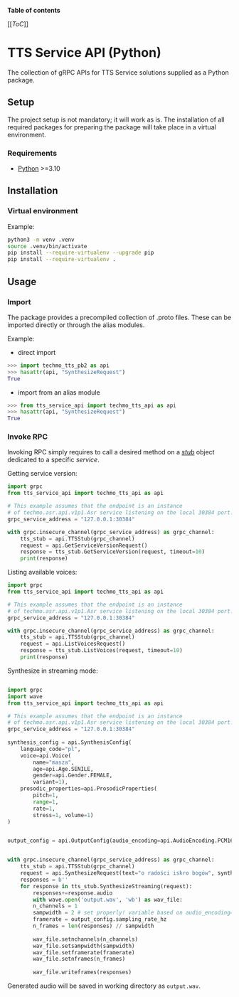 **Table of contents**

[[_ToC_]]

# TTS Service API (Python)

The collection of gRPC APIs for TTS Service solutions supplied as a Python package.

## Setup

The project setup is not mandatory; it will work as is. The installation of all required packages for preparing the package will take place in a virtual environment.

### Requirements

- [Python](https://www.python.org/) >=3.10

## Installation

### Virtual environment

Example:

```sh
python3 -m venv .venv
source .venv/bin/activate
pip install --require-virtualenv --upgrade pip
pip install --require-virtualenv .
```

## Usage

### Import

The package provides a precompiled collection of .proto files. These can be imported directly or through the alias modules.

Example:

- direct import

```python
>>> import techmo_tts_pb2 as api
>>> hasattr(api, "SynthesizeRequest")
True
```

- import from an alias module

```python
>>> from tts_service_api import techmo_tts_api as api
>>> hasattr(api, "SynthesizeRequest")
True
```

### Invoke RPC

Invoking RPC simply requires to call a desired method on a [_stub_](https://grpc.io/docs/what-is-grpc/core-concepts/#using-the-api) object dedicated to a specific _service_.

Getting service version:

```python
import grpc
from tts_service_api import techmo_tts_api as api

# This example assumes that the endpoint is an instance
# of techmo.asr.api.v1p1.Asr service listening on the local 30384 port.
grpc_service_address = "127.0.0.1:30384"

with grpc.insecure_channel(grpc_service_address) as grpc_channel:
    tts_stub = api.TTSStub(grpc_channel)
    request = api.GetServiceVersionRequest()
    response = tts_stub.GetServiceVersion(request, timeout=10)
    print(response)
```

Listing available voices:

```python
import grpc
from tts_service_api import techmo_tts_api as api

# This example assumes that the endpoint is an instance
# of techmo.asr.api.v1p1.Asr service listening on the local 30384 port.
grpc_service_address = "127.0.0.1:30384"

with grpc.insecure_channel(grpc_service_address) as grpc_channel:
    tts_stub = api.TTSStub(grpc_channel)
    request = api.ListVoicesRequest()
    response = tts_stub.ListVoices(request, timeout=10)
    print(response)

```

Synthesize in streaming mode:

```python

import grpc
import wave
from tts_service_api import techmo_tts_api as api

# This example assumes that the endpoint is an instance
# of techmo.asr.api.v1p1.Asr service listening on the local 30384 port.
grpc_service_address = "127.0.0.1:30384"
    
synthesis_config = api.SynthesisConfig(
	language_code="pl", 
	voice=api.Voice(
		name="masza", 
		age=api.Age.SENILE, 
		gender=api.Gender.FEMALE, 
		variant=1), 
	prosodic_properties=api.ProsodicProperties(
		pitch=1, 
		range=1, 
		rate=1, 
		stress=1, volume=1)
)


output_config = api.OutputConfig(audio_encoding=api.AudioEncoding.PCM16, sampling_rate_hz = 8000, max_frame_size=0)


with grpc.insecure_channel(grpc_service_address) as grpc_channel:
    tts_stub = api.TTSStub(grpc_channel)
    request = api.SynthesizeRequest(text="o radości iskro bogów", synthesis_config=synthesis_config, output_config=output_config)
    responses = b''
    for response in tts_stub.SynthesizeStreaming(request):
    	responses+=response.audio
    	with wave.open('output.wav', 'wb') as wav_file:
	    n_channels = 1
	    sampwidth = 2 # set properly! variable based on audio_encoding=api.AudioEncoding.PCM16
	    framerate = output_config.sampling_rate_hz
	    n_frames = len(responses) // sampwidth
 
	    wav_file.setnchannels(n_channels)
	    wav_file.setsampwidth(sampwidth)
	    wav_file.setframerate(framerate)
	    wav_file.setnframes(n_frames)
	    
	    wav_file.writeframes(responses)
```

Generated audio will be saved in working directory as `output.wav`. 
